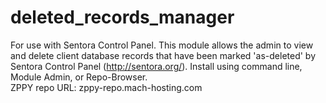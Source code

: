 # deleted_records_manager
For use with Sentora Control Panel. This module allows the admin to view and delete client database records that have been marked 'as-deleted' by Sentora Control Panel (http://sentora.org/).
Install using command line, Module Admin, or Repo-Browser.
<br>ZPPY repo URL: zppy-repo.mach-hosting.com

